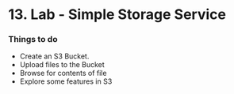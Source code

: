 # 13. Lab - Simple Storage Service

### Things to do

* Create an S3 Bucket.
* Upload files to the Bucket
* Browse for contents of file
* Explore some features in S3

